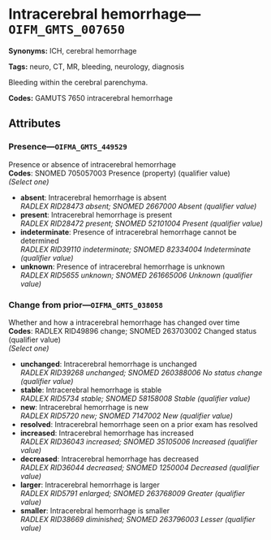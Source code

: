 # Intracerebral hemorrhage—`OIFM_GMTS_007650`

**Synonyms:** ICH, cerebral hemorrhage

**Tags:** neuro, CT, MR, bleeding, neurology, diagnosis

Bleeding within the cerebral parenchyma.

**Codes:** GAMUTS 7650 intracerebral hemorrhage

## Attributes

### Presence—`OIFMA_GMTS_449529`

Presence or absence of intracerebral hemorrhage  
**Codes**: SNOMED 705057003 Presence (property) (qualifier value)  
*(Select one)*

- **absent**: Intracerebral hemorrhage is absent  
_RADLEX RID28473 absent; SNOMED 2667000 Absent (qualifier value)_
- **present**: Intracerebral hemorrhage is present  
_RADLEX RID28472 present; SNOMED 52101004 Present (qualifier value)_
- **indeterminate**: Presence of intracerebral hemorrhage cannot be determined  
_RADLEX RID39110 indeterminate; SNOMED 82334004 Indeterminate (qualifier value)_
- **unknown**: Presence of intracerebral hemorrhage is unknown  
_RADLEX RID5655 unknown; SNOMED 261665006 Unknown (qualifier value)_

### Change from prior—`OIFMA_GMTS_038058`

Whether and how a intracerebral hemorrhage has changed over time  
**Codes**: RADLEX RID49896 change; SNOMED 263703002 Changed status (qualifier value)  
*(Select one)*

- **unchanged**: Intracerebral hemorrhage is unchanged  
_RADLEX RID39268 unchanged; SNOMED 260388006 No status change (qualifier value)_
- **stable**: Intracerebral hemorrhage is stable  
_RADLEX RID5734 stable; SNOMED 58158008 Stable (qualifier value)_
- **new**: Intracerebral hemorrhage is new  
_RADLEX RID5720 new; SNOMED 7147002 New (qualifier value)_
- **resolved**: Intracerebral hemorrhage seen on a prior exam has resolved  
- **increased**: Intracerebral hemorrhage has increased  
_RADLEX RID36043 increased; SNOMED 35105006 Increased (qualifier value)_
- **decreased**: Intracerebral hemorrhage has decreased  
_RADLEX RID36044 decreased; SNOMED 1250004 Decreased (qualifier value)_
- **larger**: Intracerebral hemorrhage is larger  
_RADLEX RID5791 enlarged; SNOMED 263768009 Greater (qualifier value)_
- **smaller**: Intracerebral hemorrhage is smaller  
_RADLEX RID38669 diminished; SNOMED 263796003 Lesser (qualifier value)_
